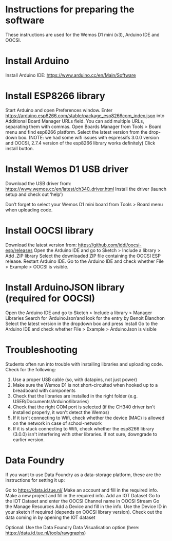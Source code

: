 # Instructions for preparing the software 

These instructions are used for the Wemos D1 mini (v3), Arduino IDE and OOCSI.

# Install Arduino

Install Arduino IDE: https://www.arduino.cc/en/Main/Software

# Install ESP8266 library

Start Arduino and open Preferences window.
Enter https://arduino.esp8266.com/stable/package_esp8266com_index.json into Additional Board Manager URLs field. 
You can add multiple URLs, separating them with commas.
Open Boards Manager from Tools > Board menu and find esp8266 platform.
Select the latest version from the drop-down box. (NOTE: we had some wifi issues with espressifs 3.0.0 version and OOCSI, 2.7.4 version of the esp8266 library works definitely)
Click install button.

# Install Wemos D1 USB driver

Download the USB driver from: https://www.wemos.cc/en/latest/ch340_driver.html 
Install the driver (launch setup and check out ‘help’)

Don’t forget to select your Wemos D1 mini board from Tools > Board menu when uploading code.

# Install OOCSI library

Download the latest version from: https://github.com/iddi/oocsi-esp/releases
Open the Arduino IDE and go to Sketch > Include a library > Add .ZIP library
Select the downloaded ZIP file containing the OOCSI ESP release.
Restart Arduino IDE.
Go to the Arduino IDE and check whether File > Example > OOCSI is visible.

# Install ArduinoJSON library (required for OOCSI)
Open the Arduino IDE and go to Sketch > Include a library > Manager Libraries
Search for ‘ArduinoJson’and look for the entry by Benoit Blanchon
Select the latest version in the dropdown box and press Install
Go to the Arduino IDE and check whether File > Example > ArduinoJson is visible

# Troubleshooting

Students often run into trouble with installing libraries and uploading code. Check for the following:

1. Use a proper USB cable (so, with datapins, not just power)
2. Make sure the Wemos D1 is not short-circuited when hooked up to a breadboard with components
3. Check that the libraries are installed in the right folder (e.g. USER/Documents/Arduino/libraries)
4. Check that the right COM port is selected (if the CH340 driver isn't installed properly, it won't detect the Wemos)
5. If it isn't connecting to Wifi, check whether the device (MAC) is allowed on the network in case of school-network
6. If it is stuck connecting to Wifi, check whether the esp8266 library (3.0.0) isn't interfering with other libraries. If not sure, downgrade to earlier version.

# Data Foundry
If you want to use Data Foundry as a data-storage platform, these are the instructions for setting it up:

Go to https://data.id.tue.nl/
Make an account and fill in the required info.
Make a new project and fill in the required info.
Add an IOT Dataset
Go to the IOT Dataset and enter the OOCSI Channel name in OOCSI Stream
Go the Manage Resources
Add a Device and fill in the info. Use the Device ID in your sketch if required (depends on OOCSI library version).
Check out the data coming in by opening the IOT dataset

Optional: Use the Data Foundry Data Visualisation option (here: https://data.id.tue.nl/tools/rawgraphs)






